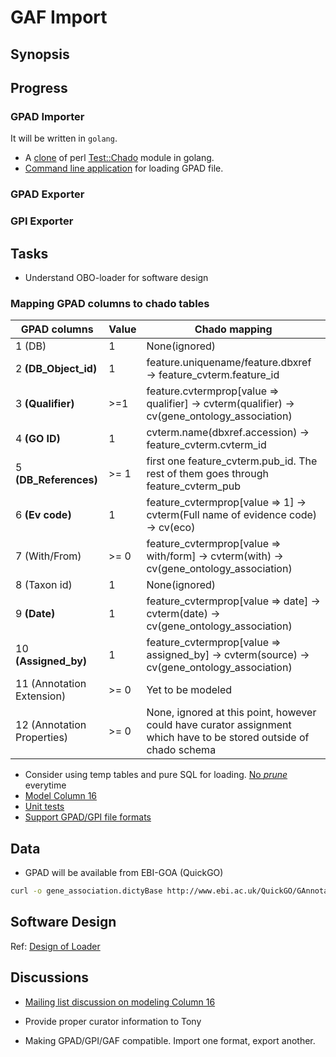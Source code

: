# GAF Import

## Synopsis



## Progress
### GPAD Importer

It will be written in ```golang```.

* A [clone](https://github.com/dictyBase/testchado) of perl [Test::Chado](https://github.com/dictyBase/Test-Chado) module in golang.
* [Command line application](https://github.com/dictyBase/gochado/issues/1) for loading  GPAD file.

### GPAD Exporter

### GPI Exporter


## Tasks

* Understand OBO-loader for software design

### Mapping GPAD columns to chado tables

GPAD columns | Value   |         Chado mapping
------------------|---------|--------------
 1 (DB)            |1         |  None(ignored)
 2 **(DB_Object_id)**  |1        |  feature.uniquename/feature.dbxref -> feature_cvterm.feature_id 
 3 **(Qualifier)**     |>=1         |  feature.cvtermprop[value => qualifier] -> cvterm(qualifier) -> cv(gene_ontology_association)
 4  **(GO ID)**           | 1       |  cvterm.name(dbxref.accession) -> feature_cvterm.cvterm_id 
 5 **(DB_References)**  | >= 1        |  first one feature_cvterm.pub_id. The rest of them goes through feature_cvterm_pub
 6 **(Ev code)**        | 1        |  feature_cvtermprop[value => 1] -> cvterm(Full name of evidence code) -> cv(eco)
 7 (With/From)      | >= 0        |  feature_cvtermprop[value => with/form]  -> cvterm(with) -> cv(gene_ontology_association)
 8 (Taxon id)      | 1         |  None(ignored)
 9 **(Date)**          | 1         |  feature_cvtermprop[value => date]  -> cvterm(date) -> cv(gene_ontology_association)
 10 **(Assigned_by)**    | 1       |  feature_cvtermprop[value => assigned_by]  -> cvterm(source) -> cv(gene_ontology_association)
 11 (Annotation Extension) | >= 0 |  Yet to be modeled
 12 (Annotation Properties) |>= 0 |  None, ignored at this point, however could have curator assignment which have to be stored outside of chado schema




* Consider using temp tables and pure SQL for loading. [No *prune*](https://github.com/dictyBase/Modware-Loader/issues/41) everytime
* [Model Column 16](https://github.com/dictyBase/Modware-Loader/issues/21)
* [Unit tests](https://github.com/dictyBase/Modware-Loader/issues/38)
* [Support GPAD/GPI file formats](https://github.com/dictyBase/Modware-Loader/issues/51)

## Data

* GPAD will be available from EBI-GOA (QuickGO) 

```bash
curl -o gene_association.dictyBase http://www.ebi.ac.uk/QuickGO/GAnnotation\?format\=gpad\&db\=dictyBase\&limit\=-1
```


## Software Design

Ref: [Design of Loader](https://github.com/dictyBase/Modware-Loader/issues/92)

## Discussions

* [Mailing list discussion on modeling Column 16](http://generic-model-organism-system-database.450254.n5.nabble.com/Storing-GO-annotation-extensions-in-Chado-td4564896.html)

* Provide proper curator information to Tony
* Making GPAD/GPI/GAF compatible. Import one format, export another.
